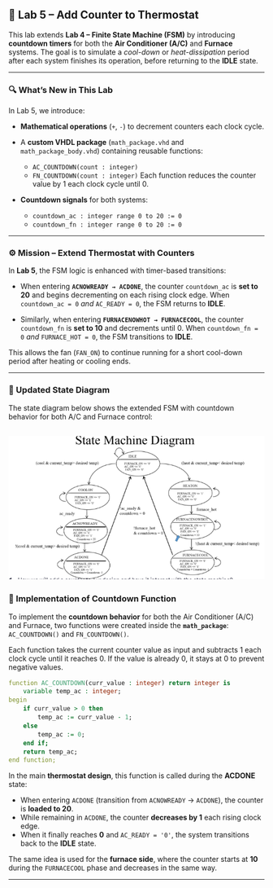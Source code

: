 ## 🧮 Lab 5 – Add Counter to Thermostat

This lab extends **Lab 4 – Finite State Machine (FSM)** by introducing **countdown timers** for both the **Air Conditioner (A/C)** and **Furnace** systems.
The goal is to simulate a *cool-down* or *heat-dissipation* period after each system finishes its operation, before returning to the **IDLE** state.

---

### 🔍 What’s New in This Lab

In Lab 5, we introduce:

* **Mathematical operations** (`+`, `-`) to decrement counters each clock cycle.
* A **custom VHDL package** (`math_package.vhd` and `math_package_body.vhd`) containing reusable functions:

  * `AC_COUNTDOWN(count : integer)`
  * `FN_COUNTDOWN(count : integer)`
    Each function reduces the counter value by 1 each clock cycle until 0.
* **Countdown signals** for both systems:

  * `countdown_ac : integer range 0 to 20 := 0`
  * `countdown_fn : integer range 0 to 20 := 0`

---

### ⚙️ Mission – Extend Thermostat with Counters

In **Lab 5**, the FSM logic is enhanced with timer-based transitions:

* When entering **`ACNOWREADY → ACDONE`**,
  the counter `countdown_ac` is **set to 20** and begins decrementing on each rising clock edge.
  When `countdown_ac = 0` *and* `AC_READY = 0`, the FSM returns to **IDLE**.

* Similarly, when entering **`FURNACENOWHOT → FURNACECOOL`**,
  the counter `countdown_fn` is **set to 10** and decrements until 0.
  When `countdown_fn = 0` *and* `FURNACE_HOT = 0`, the FSM transitions to **IDLE**.

This allows the fan (`FAN_ON`) to continue running for a short cool-down period after heating or cooling ends.

---

### 🧠 Updated State Diagram

The state diagram below shows the extended FSM with countdown behavior for both A/C and Furnace control:

![Lab 5 State Diagram](../images/lab5statediagram.png)
---
### 🧮 Implementation of Countdown Function

To implement the **countdown behavior** for both the Air Conditioner (A/C) and Furnace, two functions were created inside the **`math_package`**:
`AC_COUNTDOWN()` and `FN_COUNTDOWN()`.

Each function takes the current counter value as input and subtracts 1 each clock cycle until it reaches 0.
If the value is already 0, it stays at 0 to prevent negative values.

```vhdl
function AC_COUNTDOWN(curr_value : integer) return integer is
    variable temp_ac : integer;
begin
    if curr_value > 0 then
        temp_ac := curr_value - 1;
    else
        temp_ac := 0;
    end if;
    return temp_ac;
end function;
```

In the main **thermostat design**, this function is called during the **ACDONE** state:

* When entering `ACDONE` (transition from `ACNOWREADY` → `ACDONE`),
  the counter is **loaded to 20**.
* While remaining in `ACDONE`, the counter **decreases by 1** each rising clock edge.
* When it finally reaches **0** and `AC_READY = '0'`,
  the system transitions back to the **IDLE** state.

The same idea is used for the **furnace side**, where the counter starts at **10** during the `FURNACECOOL` phase and decreases in the same way.

---
